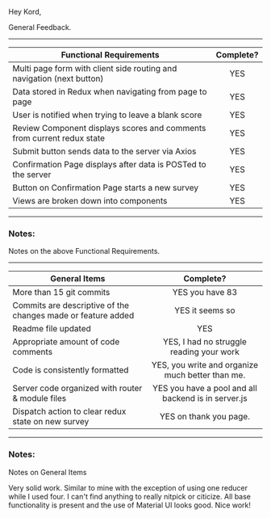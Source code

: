 Hey Kord,

General Feedback.

---
| Functional Requirements | Complete? |
| --- | :---: |
| Multi page form with client side routing and navigation (next button) | YES |
| Data stored in Redux when navigating from page to page | YES |
| User is notified when trying to leave a blank score | YES |
| Review Component displays scores and comments from current redux state | YES |
| Submit button sends data to the server via Axios | YES |
| Confirmation Page displays after data is POSTed to the server | YES |
| Button on Confirmation Page starts a new survey | YES |
| Views are broken down into components | YES |

---
### Notes:

Notes on the above Functional Requirements.

---
| General Items | Complete? |
| --- | :---: |
| More than 15 git commits | YES you have 83 |
| Commits are descriptive of the changes made or feature added | YES it seems so |
| Readme file updated | YES |
| Appropriate amount of code comments | YES, I had no struggle reading your work |
| Code is consistently formatted | YES, you write and organize much better than me. |
| Server code organized with router & module files | YES you have a pool and all backend is in server.js  |
| Dispatch action to clear redux state on new survey | YES on thank you page. |

---
### Notes:

Notes on General Items

Very solid work. Similar to mine with the exception of using one reducer while I used four. 
I can't find anything to really nitpick or citicize. All base functionality is present and 
the use of Material UI looks good. Nice work!
